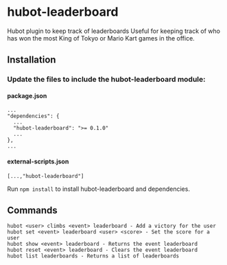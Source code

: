 hubot-leaderboard
=================

Hubot plugin to keep track of leaderboards
Useful for keeping track of who has won the most King of Tokyo or Mario Kart games in the office.

## Installation

### Update the files to include the hubot-leaderboard module:

#### package.json
    ...
    "dependencies": {
      ...
      "hubot-leaderboard": ">= 0.1.0"
      ...
    },
    ...

#### external-scripts.json
    [...,"hubot-leaderboard"]

Run `npm install` to install hubot-leaderboard and dependencies.

Commands
-----
```
hubot <user> climbs <event> leaderboard - Add a victory for the user
hubot set <event> leaderboard <user> <score> - Set the score for a user
hubot show <event> leaderboard - Returns the event leaderboard 
hubot reset <event> leaderboard - Clears the event leaderboard 
hubot list leaderboards - Returns a list of leaderboards 
```
